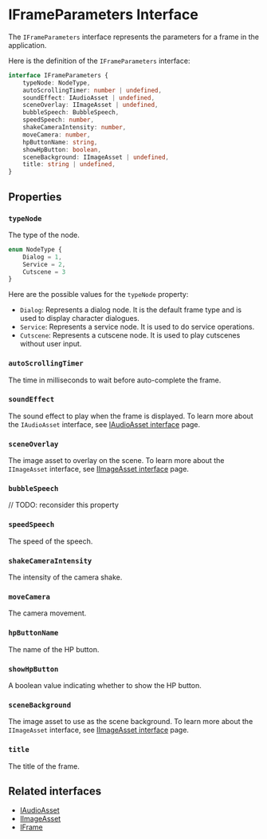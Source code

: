 # IFrameParameters Interface

The `IFrameParameters` interface represents the parameters for a frame in the application.

Here is the definition of the `IFrameParameters` interface:

```typescript
interface IFrameParameters {
    typeNode: NodeType,
    autoScrollingTimer: number | undefined,
    soundEffect: IAudioAsset | undefined,
    sceneOverlay: IImageAsset | undefined,
    bubbleSpeech: BubbleSpeech,
    speedSpeech: number,
    shakeCameraIntensity: number,
    moveCamera: number,
    hpButtonName: string,
    showHpButton: boolean,
    sceneBackground: IImageAsset | undefined,
    title: string | undefined,
}
```

## Properties

### `typeNode`

The type of the node.

```typescript
enum NodeType {
    Dialog = 1,
    Service = 2,
    Cutscene = 3
}
```

Here are the possible values for the `typeNode` property:

- `Dialog`: Represents a dialog node. It is the default frame type and is used to display character dialogues.
- `Service`: Represents a service node. It is used to do service operations.
- `Cutscene`: Represents a cutscene node. It is used to play cutscenes without user input.

### `autoScrollingTimer`

The time in milliseconds to wait before auto-complete the frame.

### `soundEffect`

The sound effect to play when the frame is displayed. To learn more about the `IAudioAsset` interface, see [IAudioAsset interface](./i-audio.md) page.

### `sceneOverlay`

The image asset to overlay on the scene. To learn more about the `IImageAsset` interface, see [IImageAsset interface](./i-image.md) page.

### `bubbleSpeech`

// TODO: reconsider this property

### `speedSpeech`

The speed of the speech.

### `shakeCameraIntensity`

The intensity of the camera shake.

### `moveCamera`

The camera movement.

### `hpButtonName`

The name of the HP button.

### `showHpButton`

A boolean value indicating whether to show the HP button.

### `sceneBackground`

The image asset to use as the scene background. To learn more about the `IImageAsset` interface, see [IImageAsset interface](./i-image.md) page.

### `title`

The title of the frame.

## Related interfaces

- [IAudioAsset](./i-audio.md)
- [IImageAsset](./i-image.md)
- [IFrame](./i-frame.md)